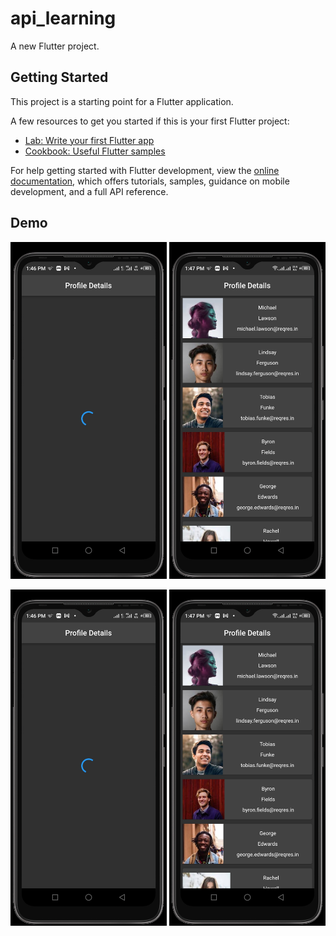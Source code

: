 # api_learning

A new Flutter project.

## Getting Started

This project is a starting point for a Flutter application.

A few resources to get you started if this is your first Flutter project:

- [Lab: Write your first Flutter app](https://docs.flutter.dev/get-started/codelab)
- [Cookbook: Useful Flutter samples](https://docs.flutter.dev/cookbook)

For help getting started with Flutter development, view the
[online documentation](https://docs.flutter.dev/), which offers tutorials,
samples, guidance on mobile development, and a full API reference.

## Demo
<img src="https://github.com/HillaryKiprono/api_learning/blob/master/screenshots/img1.jpg" width="250"/> <img src="https://github.com/HillaryKiprono/api_learning/blob/master/screenshots/img2.jpg" width="250"/>

<img src="https://github.com/HillaryKiprono/api_learning/blob/master/screenshots/img1.jpg" width="250"/> <img src="https://github.com/HillaryKiprono/api_learning/blob/master/screenshots/img2.jpg" width="250"/>


